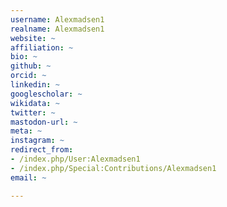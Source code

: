 ```yaml
---
username: Alexmadsen1
realname: Alexmadsen1
website: ~
affiliation: ~
bio: ~
github: ~
orcid: ~
linkedin: ~
googlescholar: ~
wikidata: ~
twitter: ~
mastodon-url: ~
meta: ~
instagram: ~
redirect_from:
- /index.php/User:Alexmadsen1
- /index.php/Special:Contributions/Alexmadsen1
email: ~

---
```

